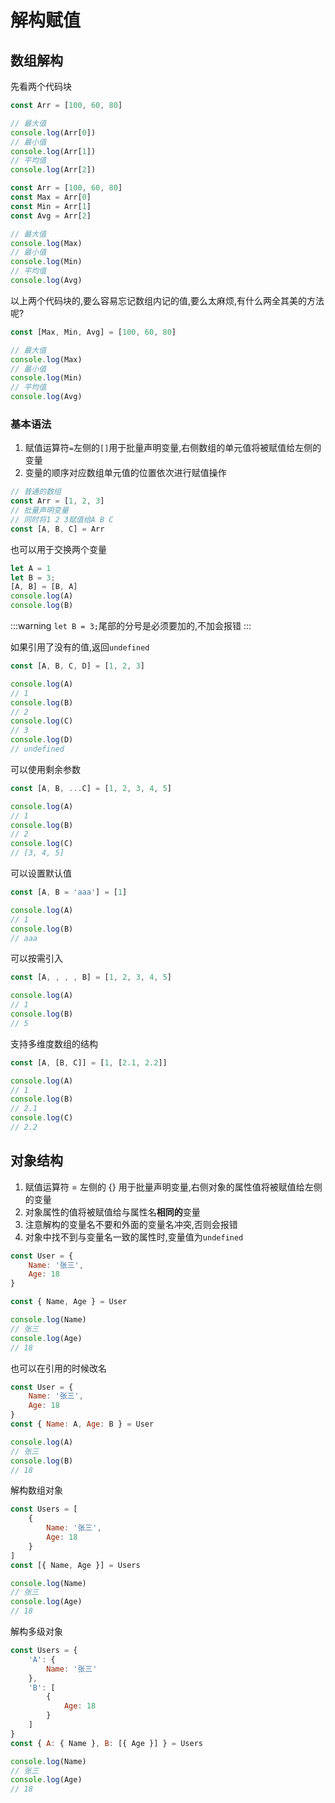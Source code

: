 # 解构赋值

## 数组解构

先看两个代码块

```js
const Arr = [100, 60, 80]

// 最大值
console.log(Arr[0])
// 最小值
console.log(Arr[1])
// 平均值
console.log(Arr[2])
```

```js
const Arr = [100, 60, 80]
const Max = Arr[0]
const Min = Arr[1]
const Avg = Arr[2]

// 最大值
console.log(Max)
// 最小值
console.log(Min)
// 平均值
console.log(Avg)
```

以上两个代码块的,要么容易忘记数组内记的值,要么太麻烦,有什么两全其美的方法呢?

```js
const [Max, Min, Avg] = [100, 60, 80]

// 最大值
console.log(Max)
// 最小值
console.log(Min)
// 平均值
console.log(Avg)
```

### 基本语法

1. 赋值运算符`=`左侧的`[]`用于批量声明变量,右侧数组的单元值将被赋值给左侧的变量
2. 变量的顺序对应数组单元值的位置依次进行赋值操作

```js
// 普通的数组
const Arr = [1, 2, 3]
// 批量声明变量
// 同时将1 2 3赋值给A B C
const [A, B, C] = Arr
```

也可以用于交换两个变量

```js
let A = 1
let B = 3;
[A, B] = [B, A]
console.log(A)
console.log(B)
```

:::warning
`let B = 3;`尾部的分号是必须要加的,不加会报错
:::

如果引用了没有的值,返回`undefined`

```js
const [A, B, C, D] = [1, 2, 3]

console.log(A)
// 1
console.log(B)
// 2
console.log(C)
// 3
console.log(D)
// undefined
```

可以使用剩余参数

```js
const [A, B, ...C] = [1, 2, 3, 4, 5]

console.log(A)
// 1
console.log(B)
// 2
console.log(C)
// [3, 4, 5]
```

可以设置默认值

```js
const [A, B = 'aaa'] = [1]

console.log(A)
// 1
console.log(B)
// aaa
```

可以按需引入

```js
const [A, , , , B] = [1, 2, 3, 4, 5]

console.log(A)
// 1
console.log(B)
// 5
```

支持多维度数组的结构

```js
const [A, [B, C]] = [1, [2.1, 2.2]]

console.log(A)
// 1
console.log(B)
// 2.1
console.log(C)
// 2.2
```

## 对象结构

1. 赋值运算符 = 左侧的 {} 用于批量声明变量,右侧对象的属性值将被赋值给左侧的变量
2. 对象属性的值将被赋值给与属性名**相同的**变量
3. 注意解构的变量名不要和外面的变量名冲突,否则会报错
4. 对象中找不到与变量名一致的属性时,变量值为`undefined`

```js
const User = {
    Name: '张三',
    Age: 18
}

const { Name, Age } = User

console.log(Name)
// 张三
console.log(Age)
// 18
```

也可以在引用的时候改名

```js
const User = {
    Name: '张三',
    Age: 18
}
const { Name: A, Age: B } = User

console.log(A)
// 张三
console.log(B)
// 18
```

解构数组对象

```js
const Users = [
    {
        Name: '张三',
        Age: 18
    }
]
const [{ Name, Age }] = Users

console.log(Name)
// 张三
console.log(Age)
// 18
```

解构多级对象

```js
const Users = {
    'A': {
        Name: '张三'
    },
    'B': [
        {
            Age: 18
        }
    ]
}
const { A: { Name }, B: [{ Age }] } = Users

console.log(Name)
// 张三
console.log(Age)
// 18
```

